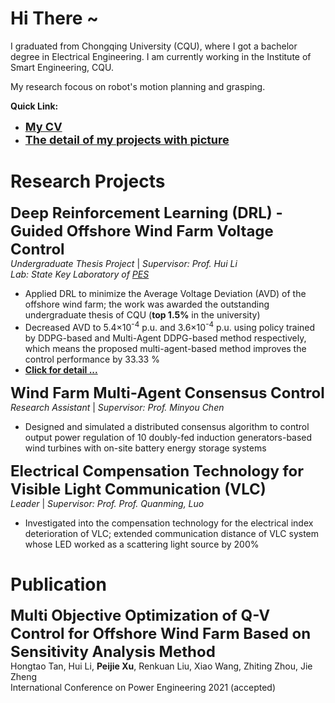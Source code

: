 <script>
var _hmt = _hmt || [];
(function() {
  var hm = document.createElement("script");
  hm.src = "https://hm.baidu.com/hm.js?7b209b2fdcb7fe3b26b9d3bfdaef9479";
  var s = document.getElementsByTagName("script")[0]; 
  s.parentNode.insertBefore(hm, s);
})();
</script>

# Hi There ~

I graduated from Chongqing University (CQU), where I got a bachelor degree in Electrical Engineering. I am currently working in the Institute of Smart Engineering, CQU.
  
My research focous on robot's motion planning and grasping. 

**Quick Link:**
  
* <a href="Projects_Details/1_underguaduate_thesis.html"> <font size=4> <b>My CV</b> </font> </a>
* <a href="Projects_Details/Projects_index.html"> <font size=4> <b>The detail of my projects with picture</b> </font> </a>
  

# Research Projects

<font size=5> <b>Deep Reinforcement Learning (DRL) - Guided Offshore Wind Farm Voltage Control</b> </font>  
_Undergraduate Thesis Project_ | _Supervisor: Prof. Hui Li_  
_Lab: State Key Laboratory of [PES](http://sklpe.cqu.edu.cn/)_  

* Applied DRL to minimize the Average Voltage Deviation (AVD) of the offshore wind farm; the work was awarded the outstanding undergraduate thesis of CQU (**top 1.5%** in the university)
* Decreased AVD to 5.4×10<sup>-4</sup> p.u. and 3.6×10<sup>-4</sup> p.u. using policy trained by DDPG-based and Multi-Agent DDPG-based method respectively, which means the proposed multi-agent-based method improves the control performance by 33.33 %
* **[Click for detail ...](Projects_Details/1_underguaduate_thesis.md)**

<font size=5> <b>Wind Farm Multi-Agent Consensus Control</b> </font>  
_Research Assistant_ | _Supervisor: Prof. Minyou Chen_  

* Designed and simulated a distributed consensus algorithm to control output power regulation of 10 doubly-fed induction generators-based wind turbines with on-site battery energy storage systems

<font size=5> <b>Electrical Compensation Technology for Visible Light Communication (VLC)</b></font>  
_Leader_ | _Supervisor: Prof. Prof. Quanming, Luo_  

* Investigated into the compensation technology for the electrical index deterioration of VLC; extended communication distance of VLC system whose LED worked as a scattering light source by 200%

# Publication

<font size=5> <b>Multi Objective Optimization of Q-V Control for Offshore Wind Farm Based on Sensitivity Analysis Method</b></font>  
Hongtao Tan, Hui Li, **Peijie Xu**, Renkuan Liu, Xiao Wang, Zhiting Zhou, Jie Zheng  
International Conference on Power Engineering 2021  (accepted)
